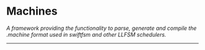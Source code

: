 Machines
========
*A framework providing the functionality to parse, generate and compile the .machine format used in swiftfsm and other LLFSM schedulers.*

---

